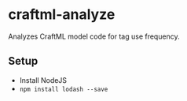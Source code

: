# craftml-analyze
Analyzes CraftML model code for tag use frequency.

## Setup
- Install NodeJS
- ```npm install lodash --save```

